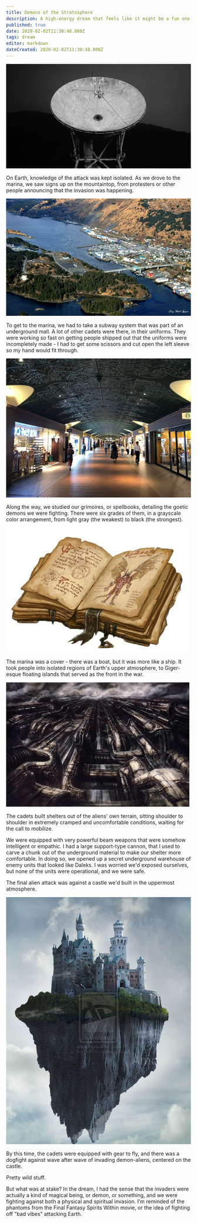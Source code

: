 ```yaml
---
title: Demons of the Stratosphere
description: A high-energy dream that feels like it might be a fun one-shot
published: true
date: 2020-02-02T11:38:48.000Z
tags: dream
editor: markdown
dateCreated: 2020-02-02T11:38:48.000Z
---
```


![Featured Image](demons-of-the-stratosphere.jpg)

On Earth, knowledge of the attack was kept isolated. As we drove to the marina, we saw signs up on the mountaintop, from protesters or other people announcing that the invasion was happening.

![](668ddd2065ea1c7bf1dceec1805e6de5.jpg)

To get to the marina, we had to take a subway system that was part of an underground mall. A lot of other cadets were there, in their uniforms. They were working so fast on getting people shipped out that the uniforms were incompletely made - I had to get some scissors and cut open the left sleeve so my hand would fit through.

![](tenjin-underground-mall.jpg)

Along the way, we studied our grimoires, or spellbooks, detailing the goetic demons we were fighting. There were six grades of them, in a grayscale color arrangement, from light gray (the weakest) to black (the strongest).

![](1e284038978f133272c0e94db1ceb85a5674e66c_00.jpg)

The marina was a cover - there was a boat, but it was more like a ship. It took people into isolated regions of Earth's upper atmosphere, to Giger-esque floating islands that served as the front in the war.

![](ppe25cpn8kw31.jpg)

The cadets built shelters out of the aliens' own terrain, sitting shoulder to shoulder in extremely cramped and uncomfortable conditions, waiting for the call to mobilize.

We were equipped with very powerful beam weapons that were somehow intelligent or empathic. I had a large support-type cannon, that I used to carve a chunk out of the underground material to make our shelter more comfortable. In doing so, we opened up a secret underground warehouse of enemy units that looked like Daleks. I was worried we'd exposed ourselves, but none of the units were operational, and we were safe.

The final alien attack was against a castle we'd built in the uppermost atmosphere.

![](0ed0c943f01e9ebe35b9a99bb3786599.jpg)

By this time, the cadets were equipped with gear to fly, and there was a dogfight against wave after wave of invading demon-aliens, centered on the castle.

Pretty wild stuff.

But what was at stake? In the dream, I had the sense that the invaders were actually a kind of magical being, or demon, or something, and we were fighting against both a physical and spiritual invasion. I'm reminded of the phantoms from the Final Fantasy Spirits Within movie, or the idea of fighting off "bad vibes" attacking Earth.


    